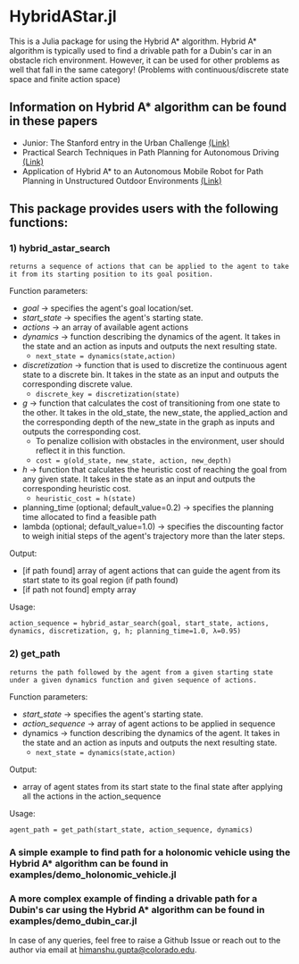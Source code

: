 # HybridAStar.jl

This is a Julia package for using the Hybrid A* algorithm. Hybrid A* algorithm is typically used to find a drivable path for a Dubin's car in an obstacle rich environment. However, it can be used for other problems as well that fall in the same category! (Problems with continuous/discrete state space and finite action space)    

## Information on Hybrid A* algorithm can be found in these papers

* Junior: The Stanford entry in the Urban Challenge [(Link)](https://onlinelibrary.wiley.com/doi/abs/10.1002/rob.20258)
* Practical Search Techniques in Path Planning for Autonomous Driving [(Link)](https://ai.unist.ac.kr/~chiu/robot/papers/dolgov_gpp_stair08.pdf)
* Application of Hybrid A* to an Autonomous Mobile Robot for Path Planning in Unstructured Outdoor Environments [(Link)](https://ieeexplore.ieee.org/abstract/document/6309512)

## This package provides users with the following functions:

### 1) hybrid_astar_search
    returns a sequence of actions that can be applied to the agent to take it from its starting position to its goal position. 

Function parameters:
  * *goal* -> specifies the agent's goal location/set.
  * *start_state* -> specifies the agent's starting state. 
  * *actions* -> an array of available agent actions 
  * *dynamics* -> function describing the dynamics of the agent. It takes in the state and an action as inputs and outputs the next resulting state. 
    * ```next_state = dynamics(state,action)```
  * *discretization* -> function that is used to discretize the continuous agent state to a discrete bin. It takes in the state as an input and outputs the corresponding discrete value.
    * ```discrete_key = discretization(state)```      
  * *g* -> function that calculates the cost of transitioning from one state to the other. It takes in the old_state, the new_state, the applied_action and the corresponding depth of the new_state in the graph as inputs and outputs the corresponding cost.
    * To penalize collision with obstacles in the environment, user should reflect it in this function. 
    * ```cost = g(old_state, new_state, action, new_depth)```  
  * *h* -> function that calculates the heuristic cost of reaching the goal from any given state. It takes in the state as an input and outputs the corresponding heuristic cost.
    * ```heuristic_cost = h(state)```   
  * planning_time (optional; default_value=0.2) -> specifies the planning time allocated to find a feasible path
  * lambda (optional; default_value=1.0) -> specifies the discounting factor to weigh initial steps of the agent's trajectory more than the later steps. 

  Output: 
  * [if path found] array of agent actions that can guide the agent from its start state to its goal region (if path found)
  * [if path not found] empty array

  Usage: 
  ```
  action_sequence = hybrid_astar_search(goal, start_state, actions, dynamics, discretization, g, h; planning_time=1.0, λ=0.95)
  ```

### 2) get_path
    returns the path followed by the agent from a given starting state under a given dynamics function and given sequence of actions.
    
  Function parameters:
  * *start_state* -> specifies the agent's starting state. 
  * *action_sequence* -> array of agent actions to be applied in sequence 
  * dynamics -> function describing the dynamics of the agent. It takes in the state and an action as inputs and outputs the next resulting state. 
    * ```next_state = dynamics(state,action)```

  Output: 
  * array of agent states from its start state to the final state after applying all the actions in the action_sequence  

  Usage:

  ```
  agent_path = get_path(start_state, action_sequence, dynamics)
  ```


### A simple example to find path for a holonomic vehicle using the Hybrid A* algorithm can be found in examples/demo_holonomic_vehicle.jl

### A more complex example of finding a drivable path for a Dubin's car using the Hybrid A* algorithm can be found in examples/demo_dubin_car.jl


In case of any queries, feel free to raise a Github Issue or reach out to the author via email at himanshu.gupta@colorado.edu.

  
